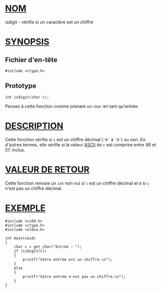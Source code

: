 # [NOM](#nom)

isdigit - vérifie si un caractère est un chiffre

# [SYNOPSIS](#synopsis)

## Fichier d'en-tête

    #include <ctype.h>

## Prototype

    int isdigit(char c);

Pensez à cette fonction comme prenant un `char` en tant qu'entrée.

# [DESCRIPTION](#description)

Cette fonction vérifie si `c` est un chiffre décimal (`'0'` à `'9'`) ou non. En d'autres termes, elle vérifie si la valeur [ASCII](https://asciichart.com/) de `c` est comprise entre 48 et 57, inclus.

# [VALEUR DE RETOUR](#valeur-de-retour)

Cette fonction renvoie un `int` non nul si `c` est un chiffre décimal et `0` si `c` n'est pas un chiffre décimal.

# [EXEMPLE](#exemple)

    #include <cs50.h>
    #include <ctype.h>
    #include <stdio.h>

    int main(void)
    {
        char c = get_char("Entrée : ");
        if (isdigit(c))
        {
            printf("Votre entrée est un chiffre.\n");
        }
        else
        {
            printf("Votre entrée n'est pas un chiffre.\n");
        }
    }